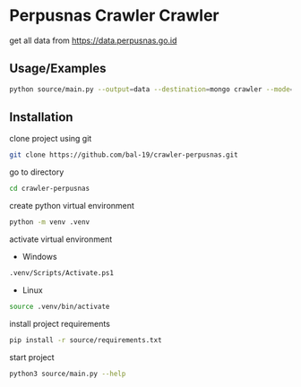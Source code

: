 # Perpusnas Crawler Crawler

get all data from https://data.perpusnas.go.id

## Usage/Examples

```bash
python source/main.py --output=data --destination=mongo crawler --mode=perpusnas --type=get_perpustakaan
```

## Installation

clone project using git

```bash
git clone https://github.com/bal-19/crawler-perpusnas.git
```

go to directory

```bash
cd crawler-perpusnas
```

create python virtual environment

```bash
python -m venv .venv
```

activate virtual environment

-   Windows

```bash
.venv/Scripts/Activate.ps1
```

-   Linux

```bash
source .venv/bin/activate
```

install project requirements

```bash
pip install -r source/requirements.txt
```

start project

```bash
python3 source/main.py --help
```
